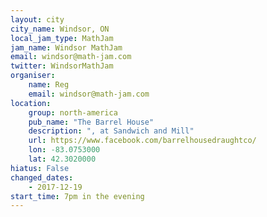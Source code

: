 ```yaml
---
layout: city
city_name: Windsor, ON
local_jam_type: MathJam
jam_name: Windsor MathJam
email: windsor@math-jam.com
twitter: WindsorMathJam
organiser:
    name: Reg
    email: windsor@math-jam.com
location:
    group: north-america
    pub_name: "The Barrel House"
    description: ", at Sandwich and Mill"
    url: https://www.facebook.com/barrelhousedraughtco/
    lon: -83.0753000
    lat: 42.3020000
hiatus: False
changed_dates:
    - 2017-12-19
start_time: 7pm in the evening
---
```

